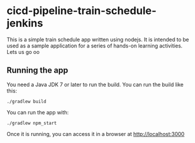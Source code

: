 # cicd-pipeline-train-schedule-jenkins

This is a simple train schedule app written using nodejs. It is intended to be used as a sample application for a series of hands-on learning activities. Lets us go oo

## Running the app

You need a Java JDK 7 or later to run the build. You can run the build like this:

    ./gradlew build

You can run the app with:

    ./gradlew npm_start

Once it is running, you can access it in a browser at [http://localhost:3000](http://localhost:3000)
